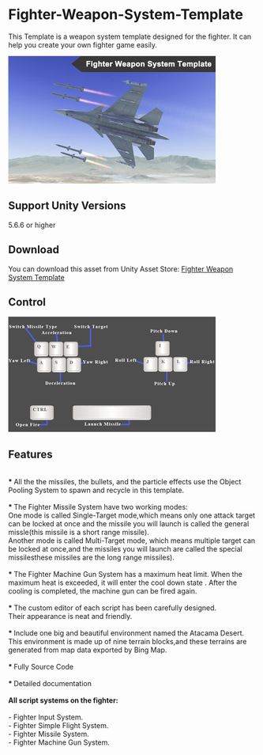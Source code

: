 # Fighter-Weapon-System-Template

This Template is a weapon system template designed for the fighter. It can help you create your own fighter game easily.

![image](https://github.com/swordmaster003/Fighter-Weapon-System-Template/blob/master/Screenshots/Cover.png)

## Support Unity Versions

5.6.6 or higher

## Download

You can download this asset from Unity Asset Store:
[Fighter Weapon System Template](https://assetstore.unity.com/packages/templates/systems/fighter-weapon-system-template-153238?aid=1101l3qJu)

## Control

![image](https://github.com/swordmaster003/Fighter-Weapon-System-Template/blob/master/Screenshots/Control.png)

## Features

<BR>
<STRONG> * </STRONG>
All the the missiles, the bullets, and the particle effects use the Object Pooling System to spawn and recycle in this template.
</BR>

<BR>
<STRONG> * </STRONG>
The Fighter Missile System  have two working modes:
</BR>
One mode is called Single-Target mode,which means only one attack target can be locked at once and the missile you will launch is called the general missle(this missile is a short range missile). 

</BR>
Another mode is called Multi-Target mode, which means multiple target can be locked at once,and the missiles you will launch are called the special missilesthese missiles are the long range missiles).
</BR>


<BR>
<STRONG> * </STRONG>
The Fighter Machine Gun System has a maximum heat limit. When the maximum heat is exceeded, it will enter the cool down state . After the cooling is completed, the machine gun can be fired again.
</BR>

<BR>
<STRONG> * </STRONG>
The custom editor of each script has been carefully designed.
</BR>
Their appearance is neat and friendly.
</BR>


<BR>
<STRONG> * </STRONG>
Include one big and beautiful environment
named the Atacama Desert.
</BR>
This environment is made up of nine terrain blocks,and these terrains are generated from map data exported by Bing Map.
</BR>

<BR>
<STRONG> * </STRONG>
Fully Source Code
</BR>

<BR>
<STRONG> * </STRONG>
Detailed documentation
</BR>

<BR>
<STRONG>
All script systems on the fighter:
</STRONG>
</BR>

<BR>
 - Fighter Input System.
</BR>
 - Fighter Simple Flight System.
</BR>
 - Fighter Missile System.
</BR>
 - Fighter Machine Gun System.
</BR>
